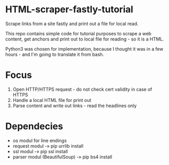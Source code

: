 # HTML-scraper-fastly-tutorial
Scrape links from a site fastly and print out a file for local read.

This repo contains simple code for tutorial purposes to scrape a web content, get anchors and print out to local file for reading - so it is a HTML.

Python3 was chosen for implementation, because I thought it was in a few hours - and I'm going to translate it from bash.

# Focus
1. Open HTTP/HTTPS request - do not check cert validity in case of HTTPS
2. Handle a local HTML file for print out
3. Parse content and write out links - read the headlines only

# Dependecies
* os modul for line endings 
* request modul -» pip urrlib install
* ssl modul -» pip ssl install
* parser modul (BeautifulSoup) -» pip bs4 install

  
